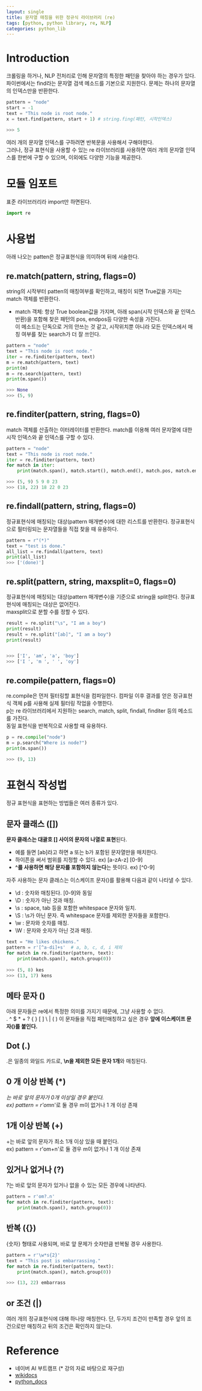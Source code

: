 ```yaml
---
layout: single
title: 문자열 매칭을 위한 정규식 라이브러리 (re)
tags: [python, python library, re, NLP]
categories: python_lib
---
```

# Introduction
크롤링을 하거나, NLP 전처리로 인해 문자열의 특정한 패턴을 찾아야 하는 경우가 있다.     
파이썬에서는 find라는 문자열 검색 메소드를 기본으로 지원한다.
문제는 하나의 문자열의 인덱스만을 반환한다.
```python
pattern = "node"
start = -1
text = "This node is root node."
x = text.find(pattern, start + 1) # string.fing(패턴, 시작인덱스) 

>>> 5
```
여러 개의 문자열 인덱스를 구하려면 반복문을 사용해서 구해야한다.    
그러나, 정규 표현식을 사용할 수 있는 re 라이브러리를 사용하면 여러 개의 문자열 인덱스를 한번에 구할 수 있으며, 이외에도 다양한 기능을 제공한다.

# 모듈 임포트
표준 라이브러리라 import만 하면된다.
```python
import re
```

# 사용법
아래 나오는 patten은 정규표현식을 의미하며 뒤에 서술한다.

## re.match(pattern, string, flags=0)
string의 시작부터 patten의 매칭여부를 확인하고, 매칭이 되면 True값을 가지는 match 객체를 반환한다.
- match 객체: 항상 True boolean값을 가지며, 아래 span(시작 인덱스와 끝 인덱스 반환)을 포함해 찾은 패턴의 pos, endpos등 다양한 속성을 가진다.         
이 메소드는 단독으로 거의 안쓰는 것 같고, 시작위치뿐 아니라 모든 인덱스에서 매칭 여부를 찾는 search가 더 잘 쓰인다.
```python
pattern = "node"
text = "This node is root node."
iter = re.finditer(pattern, text)
m = re.match(pattern, text)
print(m)
m = re.search(pattern, text)
print(m.span())

>>> None
>>> (5, 9)
```


## re.finditer(pattern, string, flags=0)
match 객체를 산출하는 이터레이터를 반환한다.
match를 이용해 여러 문자열에 대한 시작 인덱스와 끝 인덱스를 구할 수 있다.
```python
pattern = "node"
text = "This node is root node."
iter = re.finditer(pattern, text)
for match in iter:
    print(match.span(), match.start(), match.end(), match.pos, match.endpos)

>>> (5, 9) 5 9 0 23
>>> (18, 22) 18 22 0 23
```

## re.findall(pattern, string, flags=0)
정규표현식에 매칭되는 대상(pattern 매개변수)에 대한 리스트를 반환한다.
정규표현식으로 필터링되는 문자열들을 직접 찾을 때 유용하다.
```python
pattern = r"(*)"
text = "test is done."
all_list = re.findall(pattern, text)
print(all_list)
>>> ['(done)']
```

## re.split(pattern, string, maxsplit=0, flags=0)
정규표현식에 매칭되는 대상(pattern 매개변수)을 기준으로 string을 split한다.
정규표현식에 매칭되는 대상은 없어진다.    
maxsplit으로 분할 수를 정할 수 있다. 
```python
result = re.split("\s", "I am a boy")
print(result)
result = re.split("[ab]", "I am a boy")
print(result)


>>> ['I', 'am', 'a', 'boy']
>>> ['I ', 'm ', ' ', 'oy']
```

## re.compile(pattern, flags=0)
re.compile은 먼저 필터링할 표현식을 컴파일한다. 컴파일 이후 결과를 얻은 정규표현식 객체 p를 사용해 실제 필터링 작업을 수행한다.         
p는 re 라이브러리에서 지원하는 search, match, split, findall, finditer 등의 메소드를 가진다.     
동일 표현식을 반복적으로 사용할 때 유용하다.
```python
p = re.compile("node")
m = p.search("Where is node?")
print(m.span())

>>> (9, 13)
```


# 표현식 작성법
정규 표현식을 표현하는 방법들은 여러 종류가 있다.

## 문자 클래스 ([])
**문자 클래스는 대괄호 [] 사이의 문자의 나열로 표현**된다.
- 예를 들면 [ab]라고 하면 a 또는 b가 포함된 문자열만을 매치한다.
- 하이픈을 써서 범위를 지정할 수 있다. ex) [a-zA-z] [0-9]
- **^를 사용하면 해당 문자를 포함하지 않는다**는 뜻이다. ex) [^0-9]

자주 사용하는 문자 클래스는 이스케이프 문자(\)를 활용해 다음과 같이 나타낼 수 있다.
- \d : 숫자와 매칭된다. [0-9]와 동일
- \D : 숫자가 아닌 것과 매칭.
- \s : space, tab 등을 포함한 whitespace 문자와 일치.
- \S : \s가 아닌 문자. 즉 whitespace 문자를 제외한 문자들을 포함한다.
- \w : 문자와 숫자를 매칭.
- \W : 문자와 숫자가 아닌 것과 매칭.

```python
text = "He likes chickens."
pattern = r'[^a-di]+s'  # a, b, c, d, i 제외
for match in re.finditer(pattern, text):
    print(match.span(), match.group(0))
    
>>> (5, 8) kes
>>> (13, 17) kens 
```
## 메타 문자 (\)
아래 문자들은 re에서 특정한 의미를 가지기 때문에, 그냥 사용할 수 없다.   
. ^ $ * + ? { } [ ] \ | ( )
이 문자들을 직접 패턴매칭하고 싶은 경우 **앞에 이스케이프 문자(\)를 붙인다.**   

## Dot (.)
.은 일종의 와일드 카드로, **\n을 제외한 모든 문자 1개**와 매칭된다.

## 0 개 이상 반복 (*) 
*는 바로 앞의 문자가 0개 이상일 경우 붙인다.    
ex) pattern = r'om*n'로 둘 경우 m이 없거나 1 개 이상 존재

## 1개 이상 반복 (+)
+는 바로 앞의 문자가 최소 1개 이상 있을 때 붙인다.    
ex) pattern = r'om+n'로 둘 경우 m이 없거나 1 개 이상 존재

## 있거나 없거나 (?)
?는 바로 앞의 문자가 있거나 없을 수 있는 모든 경우에 나타낸다.
```python
pattern = r'om?.n'
for match in re.finditer(pattern, text):
    print(match.span(), match.group(0))
```

## 반복 ({})
{숫자} 형태로 사용되며, 바로 앞 문제가 숫자만큼 반복될 경우 사용한다.
```python
pattern = r'\w*s{2}'
text = "This post is embarrassing."
for match in re.finditer(pattern, text):
    print(match.span(), match.group(0))

>>> (13, 22) embarrass
```

## or 조건 (|)
여러 개의 정규표현식에 대해 하나랑 매칭한다. 단, 두가지 조건이 만족할 경우 앞의 조건으로만 매칭하고 뒤의 조건은 확인하지 않는다.


# Reference
- 네이버 AI 부트캠프 (* 강의 자료 바탕으로 재구성)     
- [wikidocs](https://wikidocs.net/4308)       
- [python_docs](https://docs.python.org/ko/3/library/re.html)     
